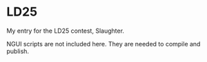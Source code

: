 LD25
====

My entry for the LD25 contest, Slaughter.

NGUI scripts are not included here.  They are needed to compile and publish.
